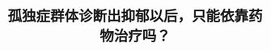 ---
title: 孤独症群体诊断出抑郁以后，只能依靠药物治疗吗？
tags: [孤独症谱系, 孤独, Aspie]
color: warning
description: 孤独症儿童和成人患抑郁症的比例高于一般人群。一旦他们患有抑郁症的事情被确诊，那么什么治疗方法对他们最有效？
external_url: http://mp.weixin.qq.com/s?__biz=MzIyMzgyMjY5NQ==&amp;mid=2247483864&amp;idx=1&amp;sn=c3714168648140ea61f4c1a70fd8ebe1&amp;chksm=e81917d0df6e9ec68dd46b50bb7ba04edaf712386e24a7c5cf2407c73dcb026a111a66b96f42&amp;scene=27#wechat_redirect
---